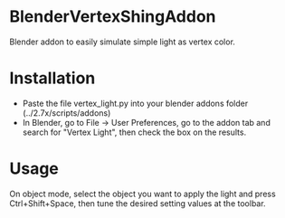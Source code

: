# BlenderVertexShingAddon
Blender addon to easily simulate simple light as vertex color.

# Installation
- Paste the file vertex_light.py into your blender addons folder (../2.7x/scripts/addons)
- In Blender, go to File -> User Preferences, go to the addon tab and search for "Vertex Light", then check the box on the results.

# Usage
On object mode, select the object you want to apply the light and press Ctrl+Shift+Space, then tune the desired setting values at the toolbar.
